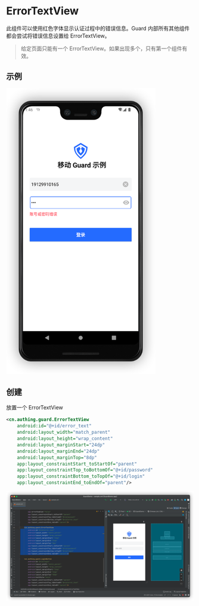 # ErrorTextView

<LastUpdated/>

此组件可以使用红色字体显示认证过程中的错误信息。Guard 内部所有其他组件都会尝试将错误信息设置给 ErrorTextView。

> 给定页面只能有一个 ErrorTextView。如果出现多个，只有第一个组件有效。

## 示例

<img src="./../images/error_text.png" alt="drawing" width="400"/>

## 创建

放置一个 ErrorTextView

```xml
<cn.authing.guard.ErrorTextView
    android:id="@+id/error_text"
    android:layout_width="match_parent"
    android:layout_height="wrap_content"
    android:layout_marginStart="24dp"
    android:layout_marginEnd="24dp"
    android:layout_marginTop="8dp"
    app:layout_constraintStart_toStartOf="parent"
    app:layout_constraintTop_toBottomOf="@+id/password"
    app:layout_constraintBottom_toTopOf="@+id/login"
    app:layout_constraintEnd_toEndOf="parent"/>
```

![](./../images/error_text2.png)
